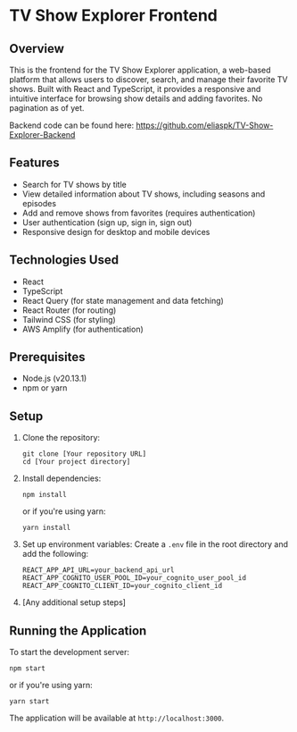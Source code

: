 # TV Show Explorer Frontend

## Overview

This is the frontend for the TV Show Explorer application, a web-based platform that allows users to discover, search, and manage their favorite TV shows. Built with React and TypeScript, it provides a responsive and intuitive interface for browsing show details and adding favorites. No pagination as of yet.

Backend code can be found here: https://github.com/eliaspk/TV-Show-Explorer-Backend

## Features

- Search for TV shows by title
- View detailed information about TV shows, including seasons and episodes
- Add and remove shows from favorites (requires authentication)
- User authentication (sign up, sign in, sign out)
- Responsive design for desktop and mobile devices

## Technologies Used

- React
- TypeScript
- React Query (for state management and data fetching)
- React Router (for routing)
- Tailwind CSS (for styling)
- AWS Amplify (for authentication)

## Prerequisites

- Node.js (v20.13.1)
- npm or yarn

## Setup

1. Clone the repository:

   ```
   git clone [Your repository URL]
   cd [Your project directory]
   ```

2. Install dependencies:

   ```
   npm install
   ```

   or if you're using yarn:

   ```
   yarn install
   ```

3. Set up environment variables:
   Create a `.env` file in the root directory and add the following:

   ```
   REACT_APP_API_URL=your_backend_api_url
   REACT_APP_COGNITO_USER_POOL_ID=your_cognito_user_pool_id
   REACT_APP_COGNITO_CLIENT_ID=your_cognito_client_id
   ```

4. [Any additional setup steps]

## Running the Application

To start the development server:

```
npm start
```

or if you're using yarn:

```
yarn start
```

The application will be available at `http://localhost:3000`.
